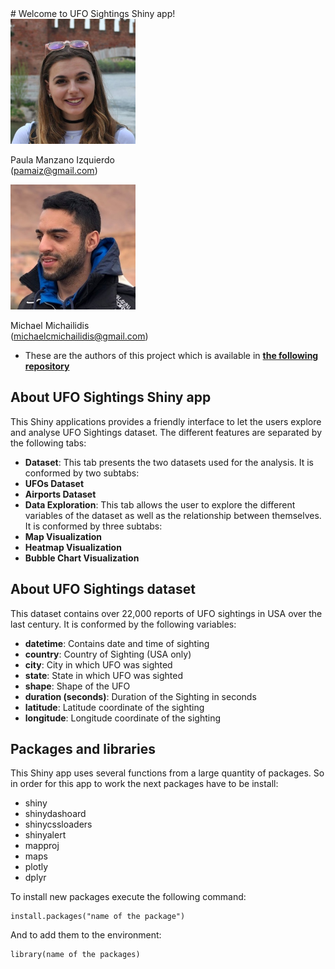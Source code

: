 <link href="styleMD.css" rel="stylesheet"></link>
# Welcome to UFO Sightings Shiny app! 

<div class="center-block row" >

<div class=col-sm-6>
<img class="img-circle" src="paula.jpeg" width="200" height = "200"/>
<p> Paula Manzano Izquierdo </br>(<a href = "mailto:pamaiz@gmail.com">pamaiz@gmail.com</a>)</p>
</div>
  <div>
  <img class="img-circle" src="michael.jpeg" width="200" height = "200"/> 
  <p> Michael Michailidis </br>(<a href="mailto:michaelcmichailidis@gmail.com">michaelcmichailidis@gmail.com</a>)</p>
  </div>
</div> 

* These are the authors of this project which is available in  [**the following repository**](https://github.com/michaelmci/InfoViz)

## About UFO Sightings Shiny app
This Shiny applications provides a friendly interface to let the users explore and analyse UFO Sightings dataset. The different features are separated by the following tabs:  

*  **Dataset**: This tab presents the two datasets used for the analysis. It is conformed by two subtabs:
  * **UFOs Dataset** 
  * **Airports Dataset**
*  **Data Exploration**: This tab allows the user to explore the different variables of the dataset as well as the relationship between themselves. It is conformed by three subtabs:
  * **Map Visualization**
  * **Heatmap Visualization**
  * **Bubble Chart Visualization**
 

## About UFO Sightings dataset
This dataset contains over 22,000 reports of UFO sightings in USA over the last century. It is conformed by the following variables:  

* **datetime**: Contains date and time of sighting 
*  **country**: Country of Sighting (USA only)
*  **city**: City in which UFO was sighted
*  **state**: State in which UFO was sighted
*  **shape**: Shape of the UFO
*  **duration (seconds)**: Duration of the Sighting in seconds
*  **latitude**: Latitude coordinate of the sighting
*  **longitude**: Longitude coordinate of the sighting

## Packages and libraries
This Shiny app uses several functions from a large quantity of packages. So in order for this app to work the next packages have to be install:

* shiny
* shinydashoard
* shinycssloaders
* shinyalert
* mapproj
* maps
* plotly
* dplyr


To install new packages execute the following command:

```
install.packages("name of the package")
```

And to add them to the environment:  

```
library(name of the packages)
```  



